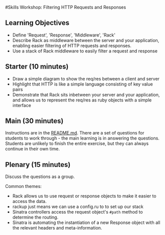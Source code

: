 #Skills Workshop: Filtering HTTP Requests and Responses

## Learning Objectives

* Define 'Request', 'Response', 'Middleware', 'Rack'
* Describe Rack as middleware between the server and your application, enabling easier filtering of HTTP requests and responses.
* Use a stack of Rack middleware to easily filter a request and response

## Starter (10 minutes)

* Draw a simple diagram to show the req/res between a client and server
* Highlight that HTTP is like a simple language consisting of key value pairs
* Demonstrate that Rack sits inbetween your server and your application, and allows us to represent the req/res as ruby objects with a simple interface

## Main (30 minutes)

Instructions are in the [README.md](README.md). There are a set of questions for students to work through - the main learning is in answering the questions. Students are unlikely to finish the entire exercise, but they can always continue in their own time.

## Plenary (15 minutes)

Discuss the questions as a group.

Common themes:
* Rack allows us to use request or response objects to make it easier to access the data.
* rackup just means we can use a config.ru to to set up our stack
* Sinatra controllers access the request object's `#path` method to determine the routing.
* Sinatra is automating the instantiation of a new Response object with all the relevant headers and meta-information.
